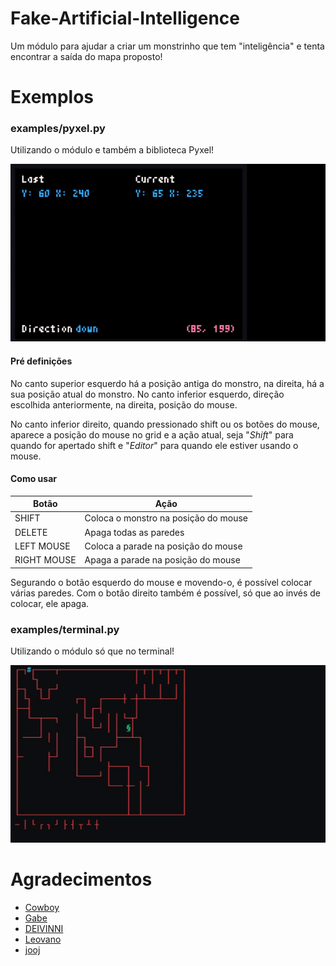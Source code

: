 # Fake-Artificial-Intelligence
Um módulo para ajudar a criar um monstrinho que tem "inteligência" e tenta encontrar a saída do mapa proposto!

# Exemplos
### examples/pyxel.py
Utilizando o módulo e também a biblioteca Pyxel!

![pyxel](images/pyxel.gif)

#### Pré definições
No canto superior esquerdo há a posição antiga do monstro, na direita, há a sua posição atual do monstro.
No canto inferior esquerdo, direção escolhida anteriormente, na direita, posição do mouse.

No canto inferior direito, quando pressionado shift ou os botões do mouse, aparece a posição do mouse no grid e a ação atual, seja "*Shift*" para quando for apertado shift e "*Editor*" para quando ele estiver usando o mouse.

#### Como usar
| Botão | Ação |
| ------------- | ------------- |
| SHIFT  | Coloca o monstro na posição do mouse  |
| DELETE  | Apaga todas as paredes |
| LEFT MOUSE | Coloca a parade na posição do mouse |
| RIGHT MOUSE | Apaga a parade na posição do mouse |

Segurando o botão esquerdo do mouse e movendo-o, é possível colocar várias paredes.
Com o botão direito também é possível, só que ao invés de colocar, ele apaga.

### examples/terminal.py
Utilizando o módulo só que no terminal!

![terminal](images/terminal.gif)

# Agradecimentos
- [Cowboy](https://github.com/d4sein)
- [Gabe](https://github.com/ImGabe)
- [DEIVINNI](https://github.com/DEIVINNI)
- [Leovano](https://github.com/leovano)
- [jooj](https://github.com/EduardoMCF)

